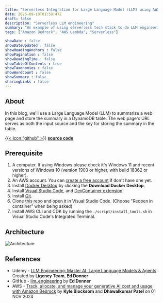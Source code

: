 ```yaml
---
title: "Serverless Integration for Large Language Model (LLM) using AWS Lambda"
date: 2025-09-10T01:58:47Z
draft: false
description: "Serverless LLM engineering"
summary: "An example of using serverless tech stack to do LLM engineering"
tags: ["Amazon Bedrock", "AWS Lambda", "Serverless"]

showDate : false
showDateUpdated : false
showHeadingAnchors : false
showPagination : false
showReadingTime : false
showTableOfContents : true
showTaxonomies : false 
showWordCount : false
showSummary : false
sharingLinks : false
---
```


## About

In this blog, we'll use a Large Language Model (LLM) to summarize a web page and store the summary in a DynamoDB table. The web page's URL serves as both the input source and the key for storing the summary in the table.

[{{< icon "github" >}}](https://github.com/amoschen-ygtq/llm-with-lambda) **[source code](https://github.com/amoschen-ygtq/llm-with-lambda)**

## Prerequisite

1. A computer. If using Windows please check it's Windows 11 and recent versions of Windows 10 (version 1903 or higher, with build 18362 or higher).
1. An AWS account. You can [create a free account](https://aws.amazon.com/free) if don't have one yet.
1. Install [Docker Desktop](https://www.docker.com/products/docker-desktop/) by clicking the **Download Docker Desktop**.
1. Install [Visual Studio Code](https://code.visualstudio.com/download), and [DevContainer extension](https://marketplace.visualstudio.com/items?itemName=ms-vscode-remote.remote-containers).
1. Install [Git](https://git-scm.com/downloads).
1. Clone [this repo]() and open it in Visual Studio Code.
    (Choose "Reopen in container" when being asked)
1. Install AWS CLI and CDK by running the `./script/install_tools.sh` in Visual Studio Code's Integrated Terminal.

## Architecture

![Architecture](/images/course_1_llm_with_lambda/architecture.png)

## References

- Udemy - [LLM Engineering: Master AI, Large Language Models & Agents](https://www.udemy.com/course/llm-engineering-master-ai-and-large-language-models) Created by **Ligency Team**, **Ed Donner**
- GitHub - [llm_engineering](https://github.com/ed-donner/llm_engineering) by **Ed Donner**
- AWS - [Track, allocate, and manage your generative AI cost and usage with Amazon Bedrock](https://aws.amazon.com/blogs/machine-learning/track-allocate-and-manage-your-generative-ai-cost-and-usage-with-amazon-bedrock/) by **Kyle Blocksom** and **Dhawalkumar Patel** on 01 NOV 2024
